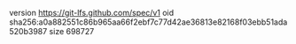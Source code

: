 version https://git-lfs.github.com/spec/v1
oid sha256:a0a882551c86b965aa66f2ebf7c77d42ae36813e82168f03ebb51ada520b3987
size 698727
